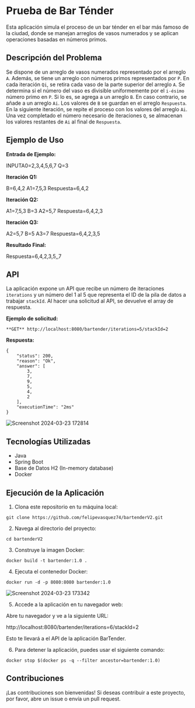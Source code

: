 # Prueba de Bar Ténder

Esta aplicación simula el proceso de un bar ténder en el bar más famoso de la ciudad, donde se manejan arreglos de vasos numerados y se aplican operaciones basadas en números primos.

## Descripción del Problema

Se dispone de un arreglo de vasos numerados representado por el arreglo `A`. Además, se tiene un arreglo con números primos representados por `P`. En cada iteración `Qi`, se retira cada vaso de la parte superior del arreglo `A`. Se determina si el número del vaso es divisible uniformemente por el `i-ésimo` número primo en `P`. Si lo es, se agrega a un arreglo `B`. En caso contrario, se añade a un arreglo `Ai`. Los valores de `B` se guardan en el arreglo `Respuesta`. En la siguiente iteración, se repite el proceso con los valores del arreglo `Ai`. Una vez completado el número necesario de iteraciones `Q`, se almacenan los valores restantes de `Ai` al final de `Respuesta`.

## Ejemplo de Uso

**Entrada de Ejemplo:**

INPUTA0=2,3,4,5,6,7
Q=3

**Iteración Q1:**

B=6,4,2
A1=7,5,3
Respuesta=6,4,2

**Iteración Q2:**

A1=7,5,3
B=3
A2=5,7
Respuesta=6,4,2,3

**Iteración Q3:**

A2=5,7
B=5
A3=7
Respuesta=6,4,2,3,5

**Resultado Final:**

Respuesta=6,4,2,3,5,,7

## API

La aplicación expone un API que recibe un número de iteraciones `iterations` y un número del 1 al 5 que representa el ID de la pila de datos a trabajar `stackId`. Al hacer una solicitud al API, se devuelve el array de respuesta.

**Ejemplo de solicitud:**

```
**GET** http://localhost:8080/bartender/iterations=5/stackId=2
```

**Respuesta:**
```
{
    "status": 200,
    "reason": "Ok",
    "answer": [
        3,
        7,
        9,
        5,
        4,
        2
    ],
    "executionTime": "2ms"
}
```
![Screenshot 2024-03-23 172814](https://github.com/felipevasquez74/bartenderV2/assets/65198914/62ac250f-de51-4551-aab9-78d3b6ac8a24)


## Tecnologías Utilizadas

- Java
- Spring Boot
- Base de Datos H2 (In-memory database)
- Docker

## Ejecución de la Aplicación

1. Clona este repositorio en tu máquina local:
```
git clone https://github.com/felipevasquez74/bartenderV2.git
```
2. Navega al directorio del proyecto:
```
cd bartenderV2
```
3. Construye la imagen Docker:
```
docker build -t bartender:1.0 .
```
4. Ejecuta el contenedor Docker:
```
docker run -d -p 8080:8080 bartender:1.0
```
![Screenshot 2024-03-23 173342](https://github.com/felipevasquez74/bartenderV2/assets/65198914/213cfada-6549-4f92-9164-7be6679e995f)

5. Accede a la aplicación en tu navegador web:

Abre tu navegador y ve a la siguiente URL:

http://localhost:8080/bartender/iterations=6/stackId=2

Esto te llevará a el API de la aplicación BarTender.

6. Para detener la aplicación, puedes usar el siguiente comando:
```
docker stop $(docker ps -q --filter ancestor=bartender:1.0)
```

## Contribuciones

¡Las contribuciones son bienvenidas! Si deseas contribuir a este proyecto, por favor, abre un issue o envía un pull request.







